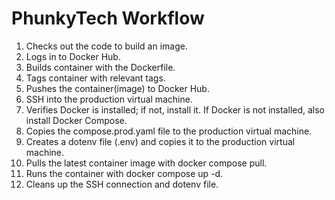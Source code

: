 PhunkyTech Workflow
===================

1. Checks out the code to build an image.
2. Logs in to Docker Hub.
3. Builds container with the Dockerfile.
4. Tags container with relevant tags.
5. Pushes the container(image) to Docker Hub.
6. SSH into the production virtual machine.
7. Verifies Docker is installed; if not, install it. If Docker is not installed, also install Docker Compose.
8. Copies the compose.prod.yaml file to the production virtual machine.
9. Creates a dotenv file (.env) and copies it to the production virtual machine.
10. Pulls the latest container image with docker compose pull.
11. Runs the container with docker compose up -d.
12. Cleans up the SSH connection and dotenv file.
 
